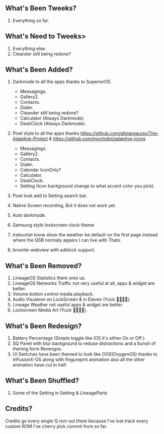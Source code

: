 What's Been Tweeks?
-------------------------
1. Everything so far.

What's Need to Tweeks>
-------------------------
1. Everything else.
2. Cleander still being redone?

What's Been Added?
-------------------------
 1. Darkmode to all the apps thanks to SuperiorOS.
       - Messagings.
       - Gallery2.
       - Contacts.
       - Dialer.
       - Cleander still being redone?
       - Calculator (Always Darkmode).
       - DeskClock (Always Darkmode).

 3. Pixel style to all the apps thanks https://github.com/allstargaurav/The-Adaptive-Project & https://github.com/moctodot/adaptive-icons
       - Messagings.
       - Gallery2.
       - Contacts.
       - Dialer.
       - Calendar IconOnly?
       - Calculator.
       - DeskClock.
       - Setting (Icon background change to what accent color you pick).


 4. Pixel look add to Setting search bar.

 5. Native Screen recording, But it does not work yet.

 5. Auto darkmode.
 
 6. Samsung style lockscreen clock theme
 
 6. trebuchet know show the weather be default on the first page instead where the QSB normaly appers I can live with Thats.
 
 7. bromite-webview with adblock support.


What's Been Removed?
-------------------------
1. LineageOS Statistics there onto us.
2. LineageOS Networks Traffic not very useful at all, apps & widget are better.
3. Volume button control media playback.
4. Audio Visularon on LockScreen & in Eleven (Yuck 🤮🤮🤮🤮).
5. Lineage Weather not useful apps & widget are better.
6. Lockscreen Media Art (Yuck 🤮🤮🤮🤮).

What's Been Redesign?
-------------------------
1. Battery Percentage (Simple toggle like iOS it's either On or Off ).
2. SQ Panel with blur background to reduse distractions and a bunsh of thening form Revengos.
2. UI Switches have been themed to look like OOS(OxygenOS) thanks to InFusionX-OS along with fingurepint animation also all the other animation have cut in half.


What's Been Shuffled?
-------------------------
1. Some of the Setting in Setting & LineageParts


Credits?
-------------------------
Credits go every single Q rom out there because I've lost track every custom ROM I've cherry pick commit from so far.
